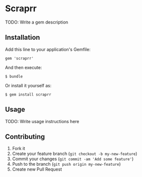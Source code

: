 # Scraprr

TODO: Write a gem description

## Installation

Add this line to your application's Gemfile:

    gem 'scraprr'

And then execute:

    $ bundle

Or install it yourself as:

    $ gem install scraprr

## Usage

TODO: Write usage instructions here

## Contributing

1. Fork it
2. Create your feature branch (`git checkout -b my-new-feature`)
3. Commit your changes (`git commit -am 'Add some feature'`)
4. Push to the branch (`git push origin my-new-feature`)
5. Create new Pull Request
